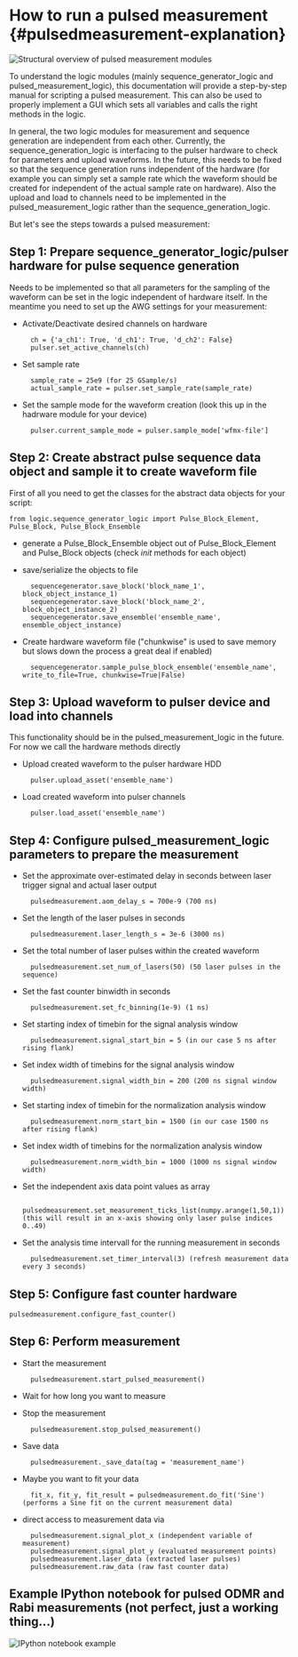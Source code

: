 # How to run a pulsed measurement  {#pulsedmeasurement-explanation}

![Structural overview of pulsed measurement modules](images/pulsed_structure.png "Pulsed structure")

To understand the logic modules (mainly sequence_generator_logic and pulsed_measurement_logic),
this documentation will provide a step-by-step manual for scripting a pulsed measurement.
This can also be used to properly implement a GUI which sets all variables and calls the right methods in the logic.

In general, the two logic modules for measurement and sequence generation are independent from each other.
Currently, the sequence_generation_logic is interfacing to the pulser hardware to check for parameters and upload waveforms.
In the future, this needs to be fixed so that the sequence generation runs independent of the hardware
(for example you can simply set a sample rate which the waveform should be created for independent of the actual sample rate on hardware).
Also the upload and load to channels need to be implemented in the pulsed_measurement_logic rather than the sequence_generation_logic.

But let's see the steps towards a pulsed measurement:

## Step 1: Prepare sequence_generator_logic/pulser hardware for pulse sequence generation
	
Needs to be implemented so that all parameters for the sampling of the waveform can be set in the logic independent of hardware itself. 
In the meantime you need to set up the AWG settings for your measurement:

* Activate/Deactivate desired channels on hardware

		ch = {'a_ch1': True, 'd_ch1': True, 'd_ch2': False}
		pulser.set_active_channels(ch)
	
* Set sample rate
	
		sample_rate = 25e9 (for 25 GSample/s)
		actual_sample_rate = pulser.set_sample_rate(sample_rate)
	
* Set the sample mode for the waveform creation (look this up in the hadrware module for your device)

		pulser.current_sample_mode = pulser.sample_mode['wfmx-file']
	

## Step 2: Create abstract pulse sequence data object and sample it to create waveform file

First of all you need to get the classes for the abstract data objects for your script:

	from logic.sequence_generator_logic import Pulse_Block_Element, Pulse_Block, Pulse_Block_Ensemble
	
* generate a Pulse_Block_Ensemble object out of Pulse_Block_Element and Pulse_Block objects (check _init_ methods for each object)

* save/serialize the objects to file

		sequencegenerator.save_block('block_name_1', block_object_instance_1)
		sequencegenerator.save_block('block_name_2', block_object_instance_2)
		sequencegenerator.save_ensemble('ensemble_name', ensemble_object_instance)
	
* Create hardware waveform file ("chunkwise" is used to save memory but slows down the process a great deal if enabled)
	
		sequencegenerator.sample_pulse_block_ensemble('ensemble_name', write_to_file=True, chunkwise=True|False)
	

## Step 3: Upload waveform to pulser device and load into channels 

This functionality should be in the pulsed_measurement_logic in the future. For now we call the hardware methods directly

* Upload created waveform to the pulser hardware HDD

		pulser.upload_asset('ensemble_name')
	
* Load created waveform into pulser channels

		pulser.load_asset('ensemble_name')
	
	
## Step 4: Configure pulsed_measurement_logic parameters to prepare the measurement

* Set the approximate over-estimated delay in seconds between laser trigger signal and actual laser output

		pulsedmeasurement.aom_delay_s = 700e-9 (700 ns)
	
* Set the length of the laser pulses in seconds

		pulsedmeasurement.laser_length_s = 3e-6 (3000 ns)
	
* Set the total number of laser pulses within the created waveform

		pulsedmeasurement.set_num_of_lasers(50) (50 laser pulses in the sequence)
	
* Set the fast counter binwidth in seconds

		pulsedmeasurement.set_fc_binning(1e-9) (1 ns)
	
* Set starting index of timebin for the signal analysis window

		pulsedmeasurement.signal_start_bin = 5 (in our case 5 ns after rising flank)
	
* Set index width of timebins for the signal analysis window

		pulsedmeasurement.signal_width_bin = 200 (200 ns signal window width)
	
* Set starting index of timebin for the normalization analysis window

		pulsedmeasurement.norm_start_bin = 1500 (in our case 1500 ns after rising flank)

* Set index width of timebins for the normalization analysis window

		pulsedmeasurement.norm_width_bin = 1000 (1000 ns signal window width)
	
* Set the independent axis data point values as array

		pulsedmeasurement.set_measurement_ticks_list(numpy.arange(1,50,1)) (this will result in an x-axis showing only laser pulse indices 0..49)
	
* Set the analysis time intervall for the running measurement in seconds
	
		pulsedmeasurement.set_timer_interval(3) (refresh measurement data every 3 seconds)
	

## Step 5: Configure fast counter hardware

	pulsedmeasurement.configure_fast_counter()
	
	
## Step 6: Perform measurement

* Start the measurement

		pulsedmeasurement.start_pulsed_measurement()
	
* Wait for how long you want to measure
	
* Stop the measurement

		pulsedmeasurement.stop_pulsed_measurement()
	
* Save data

		pulsedmeasurement._save_data(tag = 'measurement_name')
	
* Maybe you want to fit your data

		fit_x, fit_y, fit_result = pulsedmeasurement.do_fit('Sine') (performs a Sine fit on the current measurement data)
	
* direct access to measurement data via

		pulsedmeasurement.signal_plot_x (independent variable of measurement)
		pulsedmeasurement.signal_plot_y (evaluated measurement points)
		pulsedmeasurement.laser_data (extracted laser pulses)
		pulsedmeasurement.raw_data (raw fast counter data)
		
	
## Example IPython notebook for pulsed ODMR and Rabi measurements (not perfect, just a working thing...)

![IPython notebook example](../notebooks/generate_pulsedodmr.ipynb)
